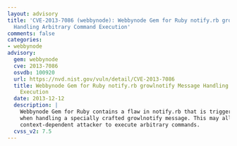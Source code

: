 ```yaml
---
layout: advisory
title: 'CVE-2013-7086 (webbynode): Webbynode Gem for Ruby notify.rb growlnotify Message
  Handling Arbitrary Command Execution'
comments: false
categories:
- webbynode
advisory:
  gem: webbynode
  cve: 2013-7086
  osvdb: 100920
  url: https://nvd.nist.gov/vuln/detail/CVE-2013-7086
  title: Webbynode Gem for Ruby notify.rb growlnotify Message Handling Arbitrary Command
    Execution
  date: 2013-12-12
  description: |
    Webbynode Gem for Ruby contains a flaw in notify.rb that is triggered
    when handling a specially crafted growlnotify message. This may allow a
    context-dependent attacker to execute arbitrary commands.
  cvss_v2: 7.5
---
```

